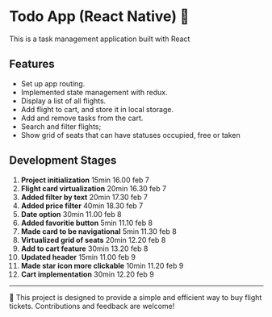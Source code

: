 # Todo App (React Native) 👋  

This is a task management application built with React

## Features  
- Set up app routing.  
- Implemented state management with redux.  
- Display a list of all flights.
- Add flight to cart, and store it in local storage.
- Add and remove tasks from the cart. 
- Search and filter flights;
- Show grid of seats that can have statuses occupied, free or taken

## Development Stages  
1. **Project initialization**  15min 16.00 feb 7
2. **Flight card virtualization** 20min 16.30 feb 7
3. **Added filter by text**  20min 17.30 feb 7
4. **Added price filter**  40min 18.30 feb 7
5. **Date option**  30min 11.00 feb 8
6. **Added favoritie button**  5min 11.10 feb 8
7. **Made card to be navigational**  5min 11.30 feb 8
8. **Virtualized grid of seats**  20min 12.20 feb 8
9. **Add to cart feature** 30min 13.20 feb 8
10. **Updated header** 15min 11.00 feb 9
11. **Made star icon more clickable** 10min 11.20 feb 9
12. **Cart implementation** 30min 12.20 feb 9
---

🚀 This project is designed to provide a simple and efficient way to buy flight tickets. Contributions and feedback are welcome!
